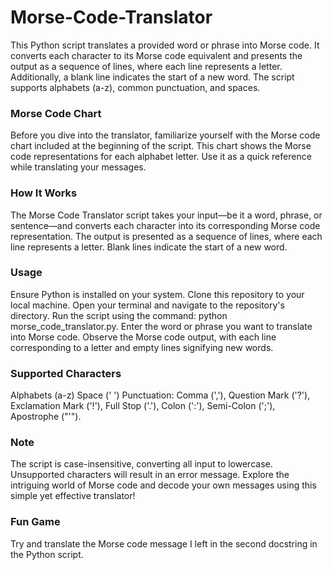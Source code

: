 # Morse-Code-Translator
This Python script translates a provided word or phrase into Morse code. It converts each character to its Morse code equivalent and presents the output as a sequence of lines, where each line represents a letter. Additionally, a blank line indicates the start of a new word. The script supports alphabets (a-z), common punctuation, and spaces.

### Morse Code Chart
Before you dive into the translator, familiarize yourself with the Morse code chart included at the beginning of the script. This chart shows the Morse code representations for each alphabet letter. Use it as a quick reference while translating your messages.

### How It Works
The Morse Code Translator script takes your input—be it a word, phrase, or sentence—and converts each character into its corresponding Morse code representation. The output is presented as a sequence of lines, where each line represents a letter. Blank lines indicate the start of a new word.

### Usage
Ensure Python is installed on your system.
Clone this repository to your local machine.
Open your terminal and navigate to the repository's directory.
Run the script using the command: python morse_code_translator.py.
Enter the word or phrase you want to translate into Morse code.
Observe the Morse code output, with each line corresponding to a letter and empty lines signifying new words.

### Supported Characters
Alphabets (a-z)
Space (' ')
Punctuation: Comma (','), Question Mark ('?'), Exclamation Mark ('!'), Full Stop ('.'), Colon (':'), Semi-Colon (';'), Apostrophe ("'").

### Note
The script is case-insensitive, converting all input to lowercase.
Unsupported characters will result in an error message.
Explore the intriguing world of Morse code and decode your own messages using this simple yet effective translator!

### Fun Game
Try and translate the Morse code message I left in the second docstring in the Python script.

